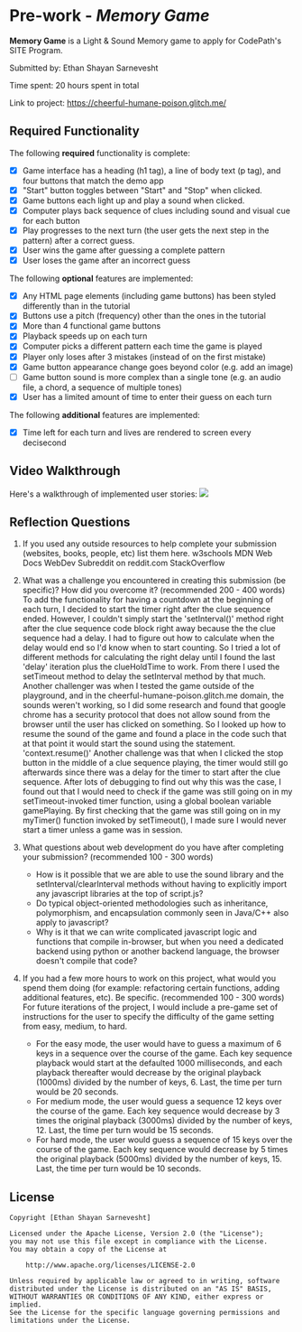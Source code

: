 # Pre-work - *Memory Game*

**Memory Game** is a Light & Sound Memory game to apply for CodePath's SITE Program. 

Submitted by: Ethan Shayan Sarnevesht

Time spent: 20 hours spent in total

Link to project: https://cheerful-humane-poison.glitch.me/

## Required Functionality

The following **required** functionality is complete:

* [x] Game interface has a heading (h1 tag), a line of body text (p tag), and four buttons that match the demo app
* [x] "Start" button toggles between "Start" and "Stop" when clicked. 
* [x] Game buttons each light up and play a sound when clicked. 
* [x] Computer plays back sequence of clues including sound and visual cue for each button
* [x] Play progresses to the next turn (the user gets the next step in the pattern) after a correct guess. 
* [x] User wins the game after guessing a complete pattern
* [x] User loses the game after an incorrect guess

The following **optional** features are implemented:

* [x] Any HTML page elements (including game buttons) has been styled differently than in the tutorial
* [x] Buttons use a pitch (frequency) other than the ones in the tutorial
* [x] More than 4 functional game buttons
* [x] Playback speeds up on each turn
* [x] Computer picks a different pattern each time the game is played
* [x] Player only loses after 3 mistakes (instead of on the first mistake)
* [x] Game button appearance change goes beyond color (e.g. add an image)
* [ ] Game button sound is more complex than a single tone (e.g. an audio file, a chord, a sequence of multiple tones)
* [x] User has a limited amount of time to enter their guess on each turn

The following **additional** features are implemented:

- [x] Time left for each turn and lives are rendered to screen every decisecond

## Video Walkthrough

Here's a walkthrough of implemented user stories:
![](your-link-here)


## Reflection Questions
1. If you used any outside resources to help complete your submission (websites, books, people, etc) list them here. 
w3schools
MDN Web Docs
WebDev Subreddit on reddit.com
StackOverflow

2. What was a challenge you encountered in creating this submission (be specific)? How did you overcome it? (recommended 200 - 400 words) 
To add the functionality for having a countdown at the beginning of each turn, I decided to start the timer right after the clue sequence ended. However, I couldn't simply start the 'setInterval()' method right after the clue sequence code block right away because the the clue sequence had a delay. I had to figure out how to calculate when the delay would end so I'd know when to start counting. So I tried a lot of different methods for calculating the right delay until I found the last 'delay' iteration plus the clueHoldTime to work. From there I used the setTimeout method to delay the setInterval method by that much.
Another challenger was when I tested the game outside of the playground, and in the cheerful-humane-poison.glitch.me domain, the sounds weren't working, so I did some research and found that google chrome has a security protocol that does not allow sound from the browser until the user has clicked on something. So I looked up how to resume the sound of the game and found a place in the code such that at that point it would start the sound using the statement. 'context.resume()'
Another challenge was that when I clicked the stop button in the middle of a clue sequence playing, the timer would still go afterwards since there was a delay for the timer to start after the clue sequence. After lots of debugging to find out why this was the case, I found out that I would need to check if the game was still going on in my setTimeout-invoked timer function, using a global boolean variable gamePlaying. By first checking that the game was still going on in my myTimer() function invoked by setTimeout(), I made sure I would never start a timer unless a game was in session.


3. What questions about web development do you have after completing your submission? (recommended 100 - 300 words) 
    * How is it possible that we are able to use the sound library and the setInterval/clearInterval methods without having to explicitly import any javascript libraries at the top of script.js?
    * Do typical object-oriented methodologies such as inheritance, polymorphism, and encapsulation commonly seen in Java/C++ also apply to javascript?
    * Why is it that we can write complicated javascript logic and functions that compile in-browser, but when you need a dedicated backend using python or another backend language, the browser doesn't compile that code?



4. If you had a few more hours to work on this project, what would you spend them doing (for example: refactoring certain functions, adding additional features, etc). Be specific. (recommended 100 - 300 words) 
For future iterations of the project, I would include a pre-game set of instructions for the user to specify the difficulty of the game setting from easy, medium, to hard.
    * For the easy mode, the user would have to guess a maximum of 6 keys in a sequence over the course of the game. Each key sequence playback would start at the defaulted 1000 milliseconds, and each playback thereafter would decrease by the original playback (1000ms) divided by the number of keys, 6. Last, the time per turn would be 20 seconds.
    * For medium mode, the user would guess a sequence 12 keys over the course of the game. Each key sequence would decrease by 3 times the original playback (3000ms) divided by the number of keys, 12. Last, the time per turn would be 15 seconds.
    * For hard mode, the user would guess a sequence of 15 keys over the course of the game.  Each key sequence would decrease by 5 times the original playback (5000ms) divided by the number of keys, 15. Last, the time per turn would be 10 seconds.
    




## License

    Copyright [Ethan Shayan Sarnevesht]

    Licensed under the Apache License, Version 2.0 (the "License");
    you may not use this file except in compliance with the License.
    You may obtain a copy of the License at

        http://www.apache.org/licenses/LICENSE-2.0

    Unless required by applicable law or agreed to in writing, software
    distributed under the License is distributed on an "AS IS" BASIS,
    WITHOUT WARRANTIES OR CONDITIONS OF ANY KIND, either express or implied.
    See the License for the specific language governing permissions and
    limitations under the License.

